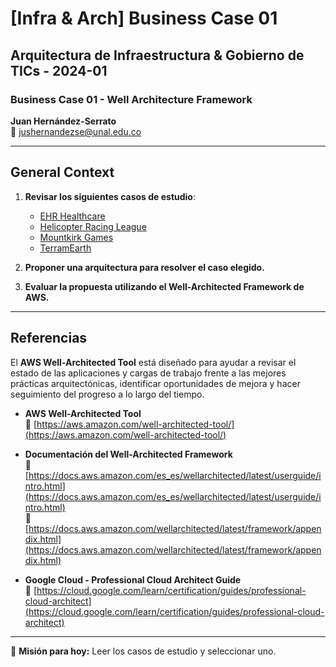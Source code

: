 # [Infra & Arch] Business Case 01

## Arquitectura de Infraestructura & Gobierno de TICs - 2024-01

### **Business Case 01 - Well Architecture Framework**
**Juan Hernández-Serrato**  
📧 jushernandezse@unal.edu.co

---

## **General Context**

1. **Revisar los siguientes casos de estudio**:
   - [EHR Healthcare](https://services.google.com/fh/files/blogs/master_case_study_ehr_healthcare.pdf)
   - [Helicopter Racing League](https://services.google.com/fh/files/blogs/master_case_study_helicopter_racing_league.pdf)
   - [Mountkirk Games](https://services.google.com/fh/files/blogs/master_case_study_mountkirk_games.pdf)
   - [TerramEarth](https://services.google.com/fh/files/blogs/master_case_study_terramearth.pdf)

2. **Proponer una arquitectura para resolver el caso elegido.**

3. **Evaluar la propuesta utilizando el Well-Architected Framework de AWS.**

---

## **Referencias**

El **AWS Well-Architected Tool** está diseñado para ayudar a revisar el estado de las aplicaciones y cargas de trabajo frente a las mejores prácticas arquitectónicas, identificar oportunidades de mejora y hacer seguimiento del progreso a lo largo del tiempo.

- **AWS Well-Architected Tool**  
  🔗 [https://aws.amazon.com/well-architected-tool/](https://aws.amazon.com/well-architected-tool/)

- **Documentación del Well-Architected Framework**  
  🔗 [https://docs.aws.amazon.com/es_es/wellarchitected/latest/userguide/intro.html](https://docs.aws.amazon.com/es_es/wellarchitected/latest/userguide/intro.html)  
  🔗 [https://docs.aws.amazon.com/wellarchitected/latest/framework/appendix.html](https://docs.aws.amazon.com/wellarchitected/latest/framework/appendix.html)

- **Google Cloud - Professional Cloud Architect Guide**  
  🔗 [https://cloud.google.com/learn/certification/guides/professional-cloud-architect](https://cloud.google.com/learn/certification/guides/professional-cloud-architect)

---

📌 **Misión para hoy:** Leer los casos de estudio y seleccionar uno.
